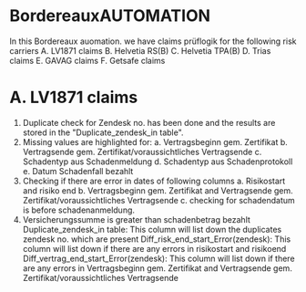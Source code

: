 # BordereauxAUTOMATION
In this Bordereaux auomation. we have claims prüflogik for the following risk carriers
A. LV1871 claims
B. Helvetia RS(B)
C. Helvetia TPA(B)
D. Trias claims
E. GAVAG claims
F. Getsafe claims


# A. LV1871 claims
1. Duplicate check for Zendesk no. has been done and the results are stored in the "Duplicate_zendesk_in table". 
2. Missing values are highlighted for:
a. Vertragsbeginn gem. Zertifikat
b. Vertragsende gem. Zertifikat/voraussichtliches Vertragsende
c. Schadentyp aus Schadenmeldung
d. Schadentyp aus Schadenprotokoll
e. Datum Schadenfall bezahlt
3. Checking if there are error in dates of following columns
a. Risikostart and risiko end
b. Vertragsbeginn gem. Zertifikat and Vertragsende gem. Zertifikat/voraussichtliches Vertragsende
c. checking for schadendatum is before schadenanmeldung.
4. 	Versicherungssumme is greater than schadenbetrag bezahlt
 Duplicate_zendesk_in table: This column will list down the duplicates zendesk no. which are present 
 Diff_risk_end_start_Error(zendesk): This column will list down if there are any errors in risikostart and risikoend
 Diff_vertrag_end_start_Error(zendesk): This column will list down if there are any errors in Vertragsbeginn gem. Zertifikat and Vertragsende gem. Zertifikat/voraussichtliches Vertragsende


